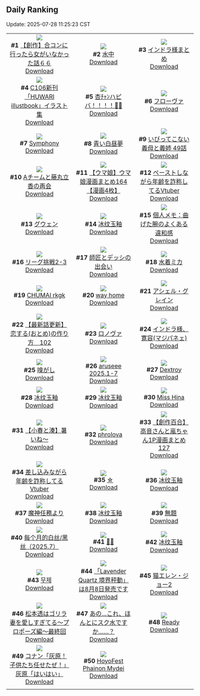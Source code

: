## Daily Ranking
Update: 2025-07-28 11:25:23 CST

|      |      |      |
| :----: | :----: | :----: |
| ![](https://i.pixiv.re/c/240x480/img-master/img/2025/07/25/00/00/14/133074585_p0_master1200.jpg)<br>**#1** [【創作】合コンに行ったら女がいなかった話６６](https://www.pixiv.net/artworks/133074585)<br>[Download](https://i.pixiv.re/img-original/img/2025/07/25/00/00/14/133074585_p0.png) | ![](https://i.pixiv.re/c/240x480/img-master/img/2025/07/25/00/00/13/133074580_p0_master1200.jpg)<br>**#2** [水中](https://www.pixiv.net/artworks/133074580)<br>[Download](https://i.pixiv.re/img-original/img/2025/07/25/00/00/13/133074580_p0.jpg) | ![](https://i.pixiv.re/c/240x480/img-master/img/2025/07/26/19/50/01/133140011_p0_master1200.jpg)<br>**#3** [インドラ様まとめ](https://www.pixiv.net/artworks/133140011)<br>[Download](https://i.pixiv.re/img-original/img/2025/07/26/19/50/01/133140011_p0.jpg) |
| ![](https://i.pixiv.re/c/240x480/img-master/img/2025/07/25/00/22/20/133075782_p0_master1200.jpg)<br>**#4** [C106新刊「HUWARI illustbook」イラスト集](https://www.pixiv.net/artworks/133075782)<br>[Download](https://i.pixiv.re/img-original/img/2025/07/25/00/22/20/133075782_p0.jpg) | ![](https://i.pixiv.re/c/240x480/img-master/img/2025/07/26/00/00/17/133110869_p0_master1200.jpg)<br>**#5** [杏ﾁｬﾝハピバ！！！！🎂🎉](https://www.pixiv.net/artworks/133110869)<br>[Download](https://i.pixiv.re/img-original/img/2025/07/26/00/00/17/133110869_p0.jpg) | ![](https://i.pixiv.re/c/240x480/img-master/img/2025/07/25/00/00/14/133074592_p0_master1200.jpg)<br>**#6** [フローヴァ](https://www.pixiv.net/artworks/133074592)<br>[Download](https://i.pixiv.re/img-original/img/2025/07/25/00/00/14/133074592_p0.jpg) |
| ![](https://i.pixiv.re/c/240x480/img-master/img/2025/07/25/00/30/01/133076085_p0_master1200.jpg)<br>**#7** [Symphony](https://www.pixiv.net/artworks/133076085)<br>[Download](https://i.pixiv.re/img-original/img/2025/07/25/00/30/01/133076085_p0.jpg) | ![](https://i.pixiv.re/c/240x480/img-master/img/2025/07/25/00/00/07/133074518_p0_master1200.jpg)<br>**#8** [青い白昼夢](https://www.pixiv.net/artworks/133074518)<br>[Download](https://i.pixiv.re/img-original/img/2025/07/25/00/00/07/133074518_p0.png) | ![](https://i.pixiv.re/c/240x480/img-master/img/2025/07/26/00/00/19/133110890_p0_master1200.jpg)<br>**#9** [いびってこない義母と義姉 49話](https://www.pixiv.net/artworks/133110890)<br>[Download](https://i.pixiv.re/img-original/img/2025/07/26/00/00/19/133110890_p0.jpg) |
| ![](https://i.pixiv.re/c/240x480/img-master/img/2025/07/26/22/03/42/133145857_p0_master1200.jpg)<br>**#10** [Aチームと藤丸立香の再会](https://www.pixiv.net/artworks/133145857)<br>[Download](https://i.pixiv.re/img-original/img/2025/07/26/22/03/42/133145857_p0.jpg) | ![](https://i.pixiv.re/c/240x480/img-master/img/2025/07/25/00/00/36/133074718_p0_master1200.jpg)<br>**#11** [【ウマ娘】ウマ娘漫画まとめ164【漫画4枚】](https://www.pixiv.net/artworks/133074718)<br>[Download](https://i.pixiv.re/img-original/img/2025/07/25/00/00/36/133074718_p0.jpg) | ![](https://i.pixiv.re/c/240x480/img-master/img/2025/07/25/21/38/56/133104568_p0_master1200.jpg)<br>**#12** [ペーストしながら年齢を詐称してるVtuber](https://www.pixiv.net/artworks/133104568)<br>[Download](https://i.pixiv.re/img-original/img/2025/07/25/21/38/56/133104568_p0.jpg) |
| ![](https://i.pixiv.re/c/240x480/img-master/img/2025/07/25/00/00/22/133074648_p0_master1200.jpg)<br>**#13** [グウェン](https://www.pixiv.net/artworks/133074648)<br>[Download](https://i.pixiv.re/img-original/img/2025/07/25/00/00/22/133074648_p0.jpg) | ![](https://i.pixiv.re/c/240x480/img-master/img/2025/07/26/00/05/27/133111522_p0_master1200.jpg)<br>**#14** [冰纹玉釉](https://www.pixiv.net/artworks/133111522)<br>[Download](https://i.pixiv.re/img-original/img/2025/07/26/00/05/27/133111522_p0.jpg) | ![](https://i.pixiv.re/c/240x480/img-master/img/2025/07/26/06/00/07/133119152_p0_master1200.jpg)<br>**#15** [個人メモ：曲げた腕のよくある違和感](https://www.pixiv.net/artworks/133119152)<br>[Download](https://i.pixiv.re/img-original/img/2025/07/26/06/00/07/133119152_p0.jpg) |
| ![](https://i.pixiv.re/c/240x480/img-master/img/2025/07/25/17/38/17/133095391_p0_master1200.jpg)<br>**#16** [リーグ挑戦2-3](https://www.pixiv.net/artworks/133095391)<br>[Download](https://i.pixiv.re/img-original/img/2025/07/25/17/38/17/133095391_p0.png) | ![](https://i.pixiv.re/c/240x480/img-master/img/2025/07/26/02/28/34/133115973_p0_master1200.jpg)<br>**#17** [師匠とデッシの出会い](https://www.pixiv.net/artworks/133115973)<br>[Download](https://i.pixiv.re/img-original/img/2025/07/26/02/28/34/133115973_p0.png) | ![](https://i.pixiv.re/c/240x480/img-master/img/2025/07/25/00/00/15/133074596_p0_master1200.jpg)<br>**#18** [水着ミカ](https://www.pixiv.net/artworks/133074596)<br>[Download](https://i.pixiv.re/img-original/img/2025/07/25/00/00/15/133074596_p0.png) |
| ![](https://i.pixiv.re/c/240x480/img-master/img/2025/07/25/21/44/19/133104739_p0_master1200.jpg)<br>**#19** [CHUMAI rkgk](https://www.pixiv.net/artworks/133104739)<br>[Download](https://i.pixiv.re/img-original/img/2025/07/25/21/44/19/133104739_p0.jpg) | ![](https://i.pixiv.re/c/240x480/img-master/img/2025/07/25/21/37/16/133104501_p0_master1200.jpg)<br>**#20** [way home](https://www.pixiv.net/artworks/133104501)<br>[Download](https://i.pixiv.re/img-original/img/2025/07/25/21/37/16/133104501_p0.jpg) | ![](https://i.pixiv.re/c/240x480/img-master/img/2025/07/25/19/47/13/133099721_p0_master1200.jpg)<br>**#21** [アシェル・グレイン](https://www.pixiv.net/artworks/133099721)<br>[Download](https://i.pixiv.re/img-original/img/2025/07/25/19/47/13/133099721_p0.jpg) |
| ![](https://i.pixiv.re/c/240x480/img-master/img/2025/07/25/12/46/18/133089240_p0_master1200.jpg)<br>**#22** [【最新話更新】恋する(おとめ)の作り方　102](https://www.pixiv.net/artworks/133089240)<br>[Download](https://i.pixiv.re/img-original/img/2025/07/25/12/46/18/133089240_p0.jpg) | ![](https://i.pixiv.re/c/240x480/img-master/img/2025/07/25/00/00/09/133074537_p0_master1200.jpg)<br>**#23** [ロノヴァ](https://www.pixiv.net/artworks/133074537)<br>[Download](https://i.pixiv.re/img-original/img/2025/07/25/00/00/09/133074537_p0.png) | ![](https://i.pixiv.re/c/240x480/img-master/img/2025/07/25/20/08/18/133100708_p0_master1200.jpg)<br>**#24** [インドラ様、寛容(マジパネェ)](https://www.pixiv.net/artworks/133100708)<br>[Download](https://i.pixiv.re/img-original/img/2025/07/25/20/08/18/133100708_p0.jpg) |
| ![](https://i.pixiv.re/c/240x480/img-master/img/2025/07/25/07/03/47/133083424_p0_master1200.jpg)<br>**#25** [嗅がし](https://www.pixiv.net/artworks/133083424)<br>[Download](https://i.pixiv.re/img-original/img/2025/07/25/07/03/47/133083424_p0.jpg) | ![](https://i.pixiv.re/c/240x480/img-master/img/2025/07/25/15/06/04/133092018_p0_master1200.jpg)<br>**#26** [aruseee 2025.1-7](https://www.pixiv.net/artworks/133092018)<br>[Download](https://i.pixiv.re/img-original/img/2025/07/25/15/06/04/133092018_p0.jpg) | ![](https://i.pixiv.re/c/240x480/img-master/img/2025/07/25/21/38/09/133104536_p0_master1200.jpg)<br>**#27** [Dextroy](https://www.pixiv.net/artworks/133104536)<br>[Download](https://i.pixiv.re/img-original/img/2025/07/25/21/38/09/133104536_p0.jpg) |
| ![](https://i.pixiv.re/c/240x480/img-master/img/2025/07/26/00/02/42/133111346_p0_master1200.jpg)<br>**#28** [冰纹玉釉](https://www.pixiv.net/artworks/133111346)<br>[Download](https://i.pixiv.re/img-original/img/2025/07/26/00/02/42/133111346_p0.jpg) | ![](https://i.pixiv.re/c/240x480/img-master/img/2025/07/26/00/04/38/133111476_p0_master1200.jpg)<br>**#29** [冰纹玉釉](https://www.pixiv.net/artworks/133111476)<br>[Download](https://i.pixiv.re/img-original/img/2025/07/26/00/04/38/133111476_p0.jpg) | ![](https://i.pixiv.re/c/240x480/img-master/img/2025/07/25/13/36/43/133090234_p0_master1200.jpg)<br>**#30** [Miss Hina](https://www.pixiv.net/artworks/133090234)<br>[Download](https://i.pixiv.re/img-original/img/2025/07/25/13/36/43/133090234_p0.jpg) |
| ![](https://i.pixiv.re/c/240x480/img-master/img/2025/07/25/23/24/23/133109247_p0_master1200.jpg)<br>**#31** [【小春と湊】暑いね～](https://www.pixiv.net/artworks/133109247)<br>[Download](https://i.pixiv.re/img-original/img/2025/07/25/23/24/23/133109247_p0.png) | ![](https://i.pixiv.re/c/240x480/img-master/img/2025/07/26/22/23/51/133146725_p0_master1200.jpg)<br>**#32** [phrolova](https://www.pixiv.net/artworks/133146725)<br>[Download](https://i.pixiv.re/img-original/img/2025/07/26/22/23/51/133146725_p0.png) | ![](https://i.pixiv.re/c/240x480/img-master/img/2025/07/27/01/10/13/133111117_p0_master1200.jpg)<br>**#33** [【創作百合】高音さんと嵐ちゃん1P漫画まとめ127](https://www.pixiv.net/artworks/133111117)<br>[Download](https://i.pixiv.re/img-original/img/2025/07/27/01/10/13/133111117_p0.jpg) |
| ![](https://i.pixiv.re/c/240x480/img-master/img/2025/07/26/21/14/59/133143623_p0_master1200.jpg)<br>**#34** [差し込みながら年齢を詐称してるVtuber](https://www.pixiv.net/artworks/133143623)<br>[Download](https://i.pixiv.re/img-original/img/2025/07/26/21/14/59/133143623_p0.png) | ![](https://i.pixiv.re/c/240x480/img-master/img/2025/07/25/00/00/11/133074558_p0_master1200.jpg)<br>**#35** [☆](https://www.pixiv.net/artworks/133074558)<br>[Download](https://i.pixiv.re/img-original/img/2025/07/25/00/00/11/133074558_p0.png) | ![](https://i.pixiv.re/c/240x480/img-master/img/2025/07/26/00/03/31/133111418_p0_master1200.jpg)<br>**#36** [冰纹玉釉](https://www.pixiv.net/artworks/133111418)<br>[Download](https://i.pixiv.re/img-original/img/2025/07/26/00/03/31/133111418_p0.jpg) |
| ![](https://i.pixiv.re/c/240x480/img-master/img/2025/07/25/20/17/19/133101016_p0_master1200.jpg)<br>**#37** [魔神任務より](https://www.pixiv.net/artworks/133101016)<br>[Download](https://i.pixiv.re/img-original/img/2025/07/25/20/17/19/133101016_p0.png) | ![](https://i.pixiv.re/c/240x480/img-master/img/2025/07/26/00/04/06/133111449_p0_master1200.jpg)<br>**#38** [冰纹玉釉](https://www.pixiv.net/artworks/133111449)<br>[Download](https://i.pixiv.re/img-original/img/2025/07/26/00/04/06/133111449_p0.jpg) | ![](https://i.pixiv.re/c/240x480/img-master/img/2025/07/26/00/53/40/133113400_p0_master1200.jpg)<br>**#39** [無題](https://www.pixiv.net/artworks/133113400)<br>[Download](https://i.pixiv.re/img-original/img/2025/07/26/00/53/40/133113400_p0.jpg) |
| ![](https://i.pixiv.re/c/240x480/img-master/img/2025/07/26/10/40/53/133124480_p0_master1200.jpg)<br>**#40** [每个月的白丝/黑丝（2025.7）](https://www.pixiv.net/artworks/133124480)<br>[Download](https://i.pixiv.re/img-original/img/2025/07/26/10/40/53/133124480_p0.jpg) | ![](https://i.pixiv.re/c/240x480/img-master/img/2025/07/26/00/00/08/133110788_p0_master1200.jpg)<br>**#41** [🌊✨](https://www.pixiv.net/artworks/133110788)<br>[Download](https://i.pixiv.re/img-original/img/2025/07/26/00/00/08/133110788_p0.png) | ![](https://i.pixiv.re/c/240x480/img-master/img/2025/07/26/00/01/12/133111150_p0_master1200.jpg)<br>**#42** [冰纹玉釉](https://www.pixiv.net/artworks/133111150)<br>[Download](https://i.pixiv.re/img-original/img/2025/07/26/00/01/12/133111150_p0.jpg) |
| ![](https://i.pixiv.re/c/240x480/img-master/img/2025/07/25/22/52/07/133107741_p0_master1200.jpg)<br>**#43** [무제](https://www.pixiv.net/artworks/133107741)<br>[Download](https://i.pixiv.re/img-original/img/2025/07/25/22/52/07/133107741_p0.png) | ![](https://i.pixiv.re/c/240x480/img-master/img/2025/07/25/19/40/20/133099491_p0_master1200.jpg)<br>**#44** [「Lavender Quartz 境界秤動」 は8月8日発売です](https://www.pixiv.net/artworks/133099491)<br>[Download](https://i.pixiv.re/img-original/img/2025/07/25/19/40/20/133099491_p0.png) | ![](https://i.pixiv.re/c/240x480/img-master/img/2025/07/25/00/00/03/133074483_p0_master1200.jpg)<br>**#45** [猫エレン・ジョー2](https://www.pixiv.net/artworks/133074483)<br>[Download](https://i.pixiv.re/img-original/img/2025/07/25/00/00/03/133074483_p0.png) |
| ![](https://i.pixiv.re/c/240x480/img-master/img/2025/07/26/17/30/21/133135238_p0_master1200.jpg)<br>**#46** [松本透はゴリラ妻を愛しすぎてる～プロポーズ編～最終回](https://www.pixiv.net/artworks/133135238)<br>[Download](https://i.pixiv.re/img-original/img/2025/07/26/17/30/21/133135238_p0.jpg) | ![](https://i.pixiv.re/c/240x480/img-master/img/2025/07/25/00/00/04/133074487_p0_master1200.jpg)<br>**#47** [あの…これ、ほんとにスク水ですか……？](https://www.pixiv.net/artworks/133074487)<br>[Download](https://i.pixiv.re/img-original/img/2025/07/25/00/00/04/133074487_p0.jpg) | ![](https://i.pixiv.re/c/240x480/img-master/img/2025/07/25/00/00/20/133074641_p0_master1200.jpg)<br>**#48** [Ready](https://www.pixiv.net/artworks/133074641)<br>[Download](https://i.pixiv.re/img-original/img/2025/07/25/00/00/20/133074641_p0.png) |
| ![](https://i.pixiv.re/c/240x480/img-master/img/2025/07/25/18/52/27/133097759_p0_master1200.jpg)<br>**#49** [コナン「灰原！子供たち任せたぜ！」灰原「はいはい」](https://www.pixiv.net/artworks/133097759)<br>[Download](https://i.pixiv.re/img-original/img/2025/07/25/18/52/27/133097759_p0.jpg) | ![](https://i.pixiv.re/c/240x480/img-master/img/2025/07/25/18/40/45/133097425_p0_master1200.jpg)<br>**#50** [HoyoFest Phainon Mydei](https://www.pixiv.net/artworks/133097425)<br>[Download](https://i.pixiv.re/img-original/img/2025/07/25/18/40/45/133097425_p0.jpg) |
|      |
